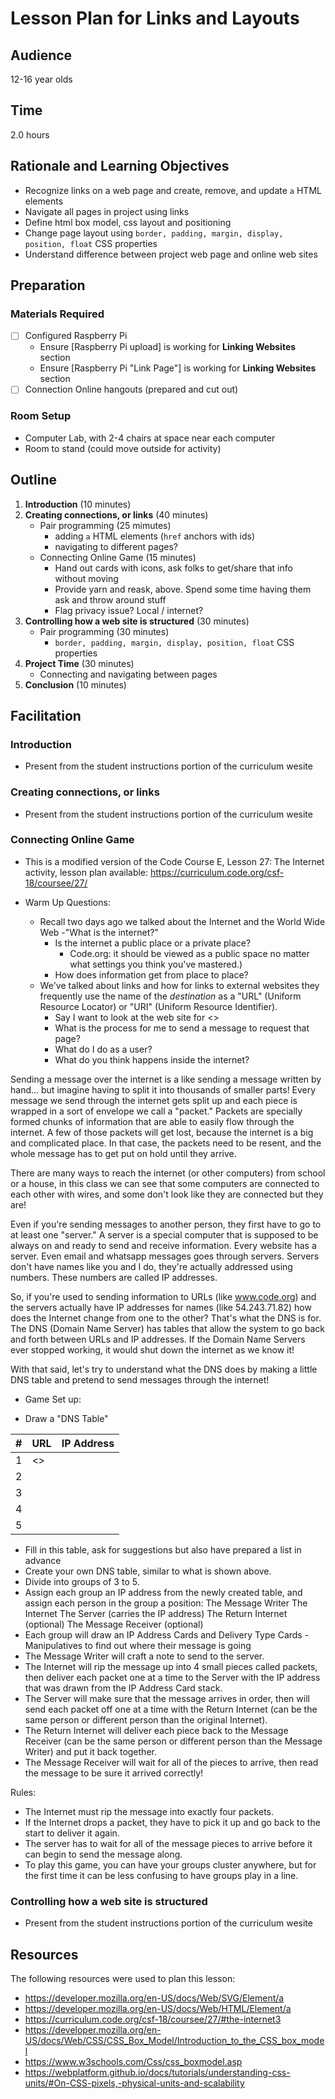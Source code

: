 # Lesson Plan for Links and Layouts

## Audience

12-16 year olds

## Time

2.0 hours

## Rationale and Learning Objectives

- Recognize links on a web page and create, remove, and update `a` HTML elements
- Navigate all pages in project using links
- Define html box model, css layout and positioning
- Change page layout using `border, padding, margin, display, position, float` CSS properties
- Understand difference between project web page and online web sites

## Preparation

### Materials Required

- [ ] Configured Raspberry Pi
  - Ensure [Raspberry Pi upload] is working for **Linking Websites** section
  - Ensure [Raspberry Pi "Link Page"] is working for **Linking Websites** section
- [ ] Connection Online hangouts (prepared and cut out)

### Room Setup

- Computer Lab, with 2-4 chairs at space near each computer
- Room to stand (could move outside for activity)

## Outline

1. **Introduction** (10 minutes)
1. **Creating connections, or links** (40 minutes)
    - Pair programming (25 mimutes)
      - adding `a` HTML elements (`href` anchors with ids)
      - navigating to different pages?
    - Connecting Online Game (15 minutes)
      - Hand out cards with icons, ask folks to get/share that info without moving
      - Provide yarn and reask, above. Spend some time having them ask and throw around stuff
      - Flag privacy issue? Local / internet?
1. **Controlling how a web site is structured** (30 minutes)
    - Pair programming (30 minutes)
      - `border, padding, margin, display, position, float` CSS properties
1. **Project Time** (30 minutes)
    - Connecting and navigating between pages
1. **Conclusion** (10 minutes)

## Facilitation

### Introduction

- Present from the student instructions portion of the curriculum wesite

### Creating connections, or links

- Present from the student instructions portion of the curriculum wesite

### Connecting Online Game

- This is a modified version of the Code Course E, Lesson 27: The Internet activity, lesson plan available: https://curriculum.code.org/csf-18/coursee/27/

- Warm Up Questions:
  - Recall two days ago we talked about the Internet and the World Wide Web
    -"What is the internet?"
    - Is the internet a public place or a private place?
      - Code.org: it should be viewed as a public space no matter what settings you think you've mastered.)
    - How does information get from place to place?
  - We've talked about links and how for links to external websites they frequently use the name of the _destination_ as a "URL" (Uniform Resource Locator) or "URI" (Uniform Resource Identifier).
    - Say I want to look at the web site for <>
    - What is the process for me to send a message to request that page?
    - What do I do as a user?
    - What do you think happens inside the internet?

Sending a message over the internet is a like sending a message written by hand... but imagine having to split it into thousands of smaller parts!
Every message we send through the internet gets split up and each piece is wrapped in a sort of envelope we call a "packet." Packets are specially formed chunks of information that are able to easily flow through the internet. A few of those packets will get lost, because the internet is a big and complicated place. In that case, the packets need to be resent, and the whole message has to get put on hold until they arrive.

There are many ways to reach the internet (or other computers) from school or a house, in this class we can see that some computers are connected to each other with wires, and some don't look like they are connected but they are!

Even if you're sending messages to another person, they first have to go to at least one "server."
A server is a special computer that is supposed to be always on and ready to send and receive information.
Every website has a server.
Even email and whatsapp messages goes through servers.
Servers don't have names like you and I do, they're actually addressed using numbers. These numbers are called IP addresses.

So, if you're used to sending information to URLs (like www.code.org) and the servers actually have IP addresses for names (like 54.243.71.82) how does the Internet change from one to the other? That's what the DNS is for. The DNS (Domain Name Server) has tables that allow the system to go back and forth between URLs and IP addresses. If the Domain Name Servers ever stopped working, it would shut down the internet as we know it!

With that said, let's try to understand what the DNS does by making a little DNS table and pretend to send messages through the internet!

- Game Set up:

- Draw a "DNS Table"

| #   | URL       | IP Address    |
|-----|-----------|---------------|
| 1   | <>        |               |
| 2   |           |               |
| 3   |           |               |
| 4   |           |               |
| 5   |           |               |

- Fill in this table, ask for suggestions but also have prepared a list in advance
- Create your own DNS table, similar to what is shown above.
- Divide into groups of 3 to 5.
- Assign each group an IP address from the newly created table, and assign each person in the group a position:
    The Message Writer
    The Internet
    The Server (carries the IP address)
    The Return Internet (optional)
    The Message Receiver (optional)
- Each group will draw an IP Address Cards and Delivery Type Cards - Manipulatives to find out where their message is going
- The Message Writer will craft a note to send to the server.
- The Internet will rip the message up into 4 small pieces called packets, then deliver each packet one at a time to the Server with the IP address that was drawn from the IP Address Card stack.
- The Server will make sure that the message arrives in order, then will send each packet off one at a time with the Return Internet (can be the same person or different person than the original Internet).
- The Return Internet will deliver each piece back to the Message Receiver (can be the same person or different person than the Message Writer) and put it back together.
- The Message Receiver will wait for all of the pieces to arrive, then read the message to be sure it arrived correctly!

Rules:
- The Internet must rip the message into exactly four packets.
- If the Internet drops a packet, they have to pick it up and go back to the start to deliver it again.
- The server has to wait for all of the message pieces to arrive before it can begin to send the message along.
- To play this game, you can have your groups cluster anywhere, but for the first time it can be less confusing to have groups play in a line.

### Controlling how a web site is structured

- Present from the student instructions portion of the curriculum wesite

## Resources

The following resources were used to plan this lesson:

- https://developer.mozilla.org/en-US/docs/Web/SVG/Element/a
- https://developer.mozilla.org/en-US/docs/Web/HTML/Element/a
- https://curriculum.code.org/csf-18/coursee/27/#the-internet3
- https://developer.mozilla.org/en-US/docs/Web/CSS/CSS_Box_Model/Introduction_to_the_CSS_box_model
- https://www.w3schools.com/Css/css_boxmodel.asp
- https://webplatform.github.io/docs/tutorials/understanding-css-units/#On-CSS-pixels,-physical-units-and-scalability

